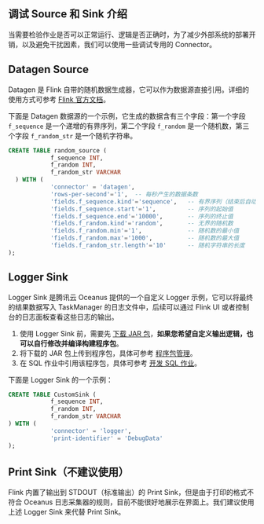 ## 调试 Source 和 Sink 介绍
当需要检验作业是否可以正常运行、逻辑是否正确时，为了减少外部系统的部署开销，以及避免干扰因素，我们可以使用一些调试专用的  Connector。

## Datagen Source
Datagen 是 Flink 自带的随机数据生成器，它可以作为数据源直接引用。详细的使用方式可参考 [Flink 官方文档](https://ci.apache.org/projects/flink/flink-docs-release-1.13/zh/docs/connectors/table/datagen/)。

下面是 Datagen 数据源的一个示例，它生成的数据含有三个字段：第一个字段 `f_sequence` 是一个递增的有界序列，第二个字段 `f_random` 是一个随机数，第三个字段 `f_random_str` 是一个随机字符串。

```sql
CREATE TABLE random_source ( 
			f_sequence INT, 
			f_random INT, 
			f_random_str VARCHAR 
  ) WITH ( 
			'connector' = 'datagen', 
			'rows-per-second'='1',  -- 每秒产生的数据条数
			'fields.f_sequence.kind'='sequence',   -- 有界序列（结束后自动停止输出）
			'fields.f_sequence.start'='1',         -- 序列的起始值
			'fields.f_sequence.end'='10000',       -- 序列的终止值
			'fields.f_random.kind'='random',       -- 无界的随机数
			'fields.f_random.min'='1',             -- 随机数的最小值
			'fields.f_random.max'='1000',          -- 随机数的最大值
			'fields.f_random_str.length'='10'      -- 随机字符串的长度
);
```

## Logger Sink
Logger Sink 是腾讯云 Oceanus 提供的一个自定义 Logger 示例，它可以将最终的结果数据写入 TaskManager 的日志文件中，后续可以通过 Flink UI 或者控制台的日志面板查看这些日志的输出。

1. 使用 Logger Sink 前，需要先 [下载 JAR 包](https://github.com/tencentyun/flink-hello-world/releases)，**如果您希望自定义输出逻辑，也可以自行修改并编译构建程序包**。
2. 将下载的 JAR 包上传到程序包，具体可参考 [程序包管理](https://cloud.tencent.com/document/product/849/48295)。
3. 在 SQL 作业中引用该程序包，具体可参考 [开发 SQL 作业](https://cloud.tencent.com/document/product/849/48287)。

下面是 Logger Sink 的一个示例：

```sql
CREATE TABLE CustomSink ( 
			f_sequence INT, 
			f_random INT, 
			f_random_str VARCHAR 
) WITH ( 
			'connector' = 'logger',
			'print-identifier' = 'DebugData'
);
```

## Print Sink（不建议使用）
Flink 内置了输出到 STDOUT（标准输出）的 Print Sink，但是由于打印的格式不符合 Oceanus 日志采集器的规则，目前不能很好地展示在界面上。我们建议使用上述 Logger Sink 来代替 Print Sink。
